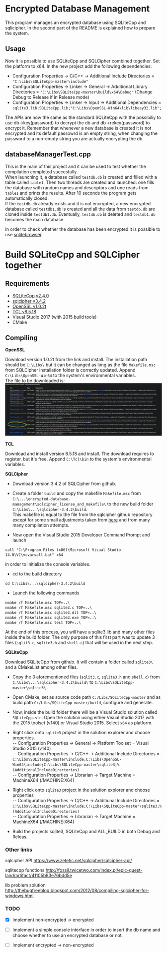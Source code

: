 # Encrypted Database Management

This program manages an encrypted database using SQLiteCpp and sqlicipher. In the second part of the README is explained how to prepare the system.

## Usage

Now it is possible to use SQLiteCpp and SQLCipher combined together. Set the platform to x64.
In the new project add the following dependencies:
- Configuration Properties -> C/C++ -> Additional Include Directories = `"C:\Libs\SQLiteCpp-master\include"`  
- Configuration Properties -> Linker -> General -> Additional Library Directories = `"C:\Libs\SQLiteCpp-master\build\x64\Debug"` (Change Debug to Release if in Release mode)
- Configuration Properties -> Linker -> Input -> Additional Dependencies = `sqlite3.lib;SQLiteCpp.lib;"C:\Libs\OpenSSL-Win64\lib\libeay32.lib";`

The APIs are now the same as the standard SQLiteCpp with the possibiliy to use db->key(password) to decrypt the db and db->rekey(password) to encrypt it.
Remember that whenever a new database is created it is not encrypted and its default passowrd is an empty string, when changing the password to a non-empty string you are actually encrypting the db.

## databaseManagerTest.cpp
This is the main of this project and it can be used to test whether the compilation completed succesfully.  
When launching it, a database called `testdb.db` is created and filled with a table called `table1`. Then two threads are created and launched: one fills the database with random names and descriptors and one reads from `table1` and prints the results. After 10 seconds the program gets automatically closed.  
If the `testdb.db` already exists and it is not encrypted, a new encrypted database called `testdb1.db` is created and all the data from `testdb.db` are cloned inside `testdb1.db`. Eventually, `testdb.db` is deleted and `testdb1.db` becomes the main database.

In order to check whether the database has been encrypted it is possible to use [sqlitebrowser](https://sqlitebrowser.org/).

# Build SQLiteCpp and SQLCipher together
## Requirements
* [SQLiteCpp v2.4.0](https://github.com/SRombauts/SQLiteCpp)
* [sqlcipher v3.4.2](https://github.com/sqlcipher/sqlcipher)
* [OpenSSL v1.0.2t](https://slproweb.com/products/Win32OpenSSL.html)
* [TCL v8.5.18](https://www.activestate.com/products/activetcl/downloads/)
* Visual Studio 2017 (with 2015 build tools)
* CMake

## Compiling

**OpenSSL**  

Download version 1.0.2t from the link and install. The installation path should be `C:\Libs\` but it can be changed as long as the file `Makefile.msc` from SQLCipher installation folder is correctly updated. Append `C:\Libs\OpenSSL-Win64` to the system's environmental variables.  
The file to be downloaded is:  
![image](images/openssl_installer.PNG)

**TCL**  

Download and install version 8.5.18 and install. The download requires to register, but it's free. Append `C:\Tcl\bin` to the system's environmental variables.

**SQLCipher**  
- Download version 3.4.2 of SQLCipher from github. 

- Create a folder `build` and copy the makefile `Makefile.msc` from `C:\...\encrypted-database-management\sqlcipher_license_and_makefile\` to the new build folder `C:\Libs\...\sqlcipher-3.4.2\build`.  
This makefile is equal to the file from the sqlcipher github repository except for some small adjustments taken from [here](https://github.com/sqlitebrowser/sqlitebrowser/wiki/Win64-setup-%E2%80%94-Compiling-SQLCipher) and from many many compilation attempts.

- Now open the Visual Studio 2015 Developer Command Prompt and launch  
```
call "C:\Program Files (x86)\Microsoft Visual Studio 14.0\VC\vcvarsall.bat" x64
```
in order to initialize the console variables.

- cd to the build directory   
```
cd C:\Libs\...\sqlcipher-3.4.2\build
```

- Launch the following commands  
```
nmake /f Makefile.msc TOP=..\  
nmake /f Makefile.msc sqlite3.c TOP=..\  
nmake /f Makefile.msc sqlite3.dll TOP=..\  
nmake /f Makefile.msc sqlite3.exe TOP=..\  
nmake /f Makefile.msc test TOP=..\  
```
At the end of this process, you will have a sqlite3.lib and many other files inside the build folder. The only purpose of this first part was to update 3 files (`sqlit3.c`, `sqlite3.h` and `shell.c`) that will be used in the next step.

**SQLiteCpp**

Download SQLiteCpp from github. It will contain a folder called `sqlite3\` and a CMakeList among other files.  

- Copy the 3 aforementioned files (`sqlit3.c`, `sqlite3.h` and `shell.c`) from `C:\Libs\...\sqlcipher-3.4.2\build\` to `C:\Libs\SQLiteCpp-master\sqlite3\`

- Open CMake, set as source code path `C:/Libs/SQLiteCpp-master` and as build path `C:/Libs/SQLiteCpp-master/build`, configure and generate.

- Now, inside the build folder there will be a Visual Studio solution called `SQLiteCpp.sln`. Open the solution using either Visual Studio 2017 with the 2015 toolset (v140) or Visual Studio 2015. Select `x64` as platform.

- Right click onto `sqlite3` project in the solution explorer and choose properties.  
--  Configuration Properties -> General -> Platform Toolset = Visual Studio 2015 (v140)  
--  Configuration Properties -> C/C++ -> Additional Include Directories = `C:\Libs\SQLiteCpp-master\include;C:\Libs\OpenSSL-Win64\include;C:\Libs\SQLiteCpp-master\sqlite3;%(AdditionalIncludeDirectories)`  
-- Configuration Properties -> Librarian -> Target Machine = MachineX64 (/MACHINE:X64)

- Right click onto `sqlite3` project in the solution explorer and choose properties  
--  Configuration Properties -> C/C++ -> Additional Include Directories = `C:\Libs\SQLiteCpp-master\include;C:\Libs\SQLiteCpp-master\sqlite3;%(AdditionalIncludeDirectories)`  
--  Configuration Properties -> Librarian -> Target Machine = MachineX64 (/MACHINE:X64)  

- Build the projects sqlite3, SQLiteCpp and ALL_BUILD in both Debug and Releas.


### Other links
sqlcipher API https://www.zetetic.net/sqlcipher/sqlcipher-api/ 

sqlitecpp functions http://fossil.twicetwo.com/index.pl/epic-quest-land/artifact/41105b83e76bdd5e 

lib problem solution http://thebugfreeblog.blogspot.com/2012/08/compiling-sqlcipher-for-windows.html 

### TODO
- [x] Implement non-encrypted -> encrypted
- [ ] Implement a simple console interface in order to insert the db name and choose whether to use an encrypted database or not.
- [ ] Implement encrypted -> non-encrypted

